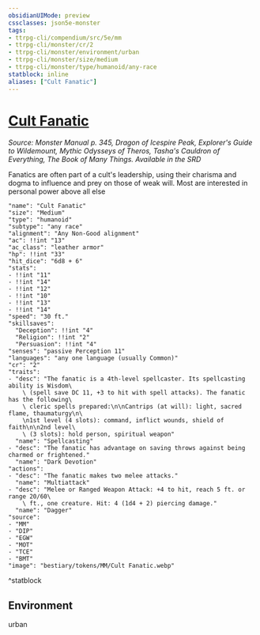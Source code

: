 ```yaml
---
obsidianUIMode: preview
cssclasses: json5e-monster
tags:
- ttrpg-cli/compendium/src/5e/mm
- ttrpg-cli/monster/cr/2
- ttrpg-cli/monster/environment/urban
- ttrpg-cli/monster/size/medium
- ttrpg-cli/monster/type/humanoid/any-race
statblock: inline
aliases: ["Cult Fanatic"]
---
```

# [Cult Fanatic](3-Compendium\CLI\bestiary\humanoid/cult-fanatic.md)
*Source: Monster Manual p. 345, Dragon of Icespire Peak, Explorer's Guide to Wildemount, Mythic Odysseys of Theros, Tasha's Cauldron of Everything, The Book of Many Things. Available in the <span title='Systems Reference Document (5.1)'>SRD</span>*  

Fanatics are often part of a cult's leadership, using their charisma and dogma to influence and prey on those of weak will. Most are interested in personal power above all else

```statblock
"name": "Cult Fanatic"
"size": "Medium"
"type": "humanoid"
"subtype": "any race"
"alignment": "Any Non-Good alignment"
"ac": !!int "13"
"ac_class": "leather armor"
"hp": !!int "33"
"hit_dice": "6d8 + 6"
"stats":
- !!int "11"
- !!int "14"
- !!int "12"
- !!int "10"
- !!int "13"
- !!int "14"
"speed": "30 ft."
"skillsaves":
  "Deception": !!int "4"
  "Religion": !!int "2"
  "Persuasion": !!int "4"
"senses": "passive Perception 11"
"languages": "any one language (usually Common)"
"cr": "2"
"traits":
- "desc": "The fanatic is a 4th-level spellcaster. Its spellcasting ability is Wisdom\
    \ (spell save DC 11, +3 to hit with spell attacks). The fanatic has the following\
    \ cleric spells prepared:\n\nCantrips (at will): light, sacred flame, thaumaturgy\n\
    \n1st level (4 slots): command, inflict wounds, shield of faith\n\n2nd level\
    \ (3 slots): hold person, spiritual weapon"
  "name": "Spellcasting"
- "desc": "The fanatic has advantage on saving throws against being charmed or frightened."
  "name": "Dark Devotion"
"actions":
- "desc": "The fanatic makes two melee attacks."
  "name": "Multiattack"
- "desc": "Melee or Ranged Weapon Attack: +4 to hit, reach 5 ft. or range 20/60\
    \ ft., one creature. Hit: 4 (1d4 + 2) piercing damage."
  "name": "Dagger"
"source":
- "MM"
- "DIP"
- "EGW"
- "MOT"
- "TCE"
- "BMT"
"image": "bestiary/tokens/MM/Cult Fanatic.webp"
```
^statblock

## Environment

urban